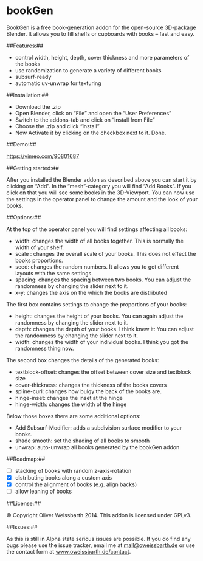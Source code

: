 bookGen
=======


BookGen is a free  book-generation addon for the open-source 3D-package Blender.
It allows you to fill shelfs or cupboards with books – fast and easy.

##Features:##

  - control width, height, depth, cover thickness and more parameters of the books
  - use randomization to generate a variety of different books
  - subsurf-ready
  - automatic uv-unwrap for texturing

##Installation:##

  - Download the .zip
  - Open Blender, click on “File” and open the “User Preferences”
  - Switch to the addons-tab  and click on “install from File”
  - Choose the .zip and click “install”
  - Now Activate it by clicking on the checkbox next to it. Done.

##Demo:##

  https://vimeo.com/90801687

##Getting started:##

After you installed the Blender addon as described above you can start it by clicking on “Add”. In the “mesh”-category you will find “Add Books”. If you click on that you will see some books in the 3D-Viewport. You can now use the settings in the operator panel to change the amount and the look of your books.

##Options:##

At the top of the operator panel you will find settings affecting all books:

  - width: changes the width of all books together. This is normally the width of your shelf.
  - scale : changes the overall scale of your books. This does not effect the books proportions.
  - seed: changes the random numbers. It allows you to get different layouts with the same settings.
  - spacing: changes the spacing between two books. You can adjust the randomness by changing the slider next to it.
  - x-y: changes the axis on the which the books are distributed

The first box contains settings to change the proportions of your books:

  - height: changes the height of your books. You can again adjust the randomness by changing the slider next to it.
  - depth: changes the depth of your books. I think knew it: You can adjust the randomness by changing the slider next to it.
  - width: changes the width of your individual books. I think you got the randomness thing now.

The second box changes the details of the generated books:

  - textblock-offset: changes the offset between cover size and textblock size
  - cover-thickness: changes the thickness of the books covers
  - spline-curl: changes how bulgy the back of the books are.
  - hinge-inset: changes the inset at the hinge
  - hinge-width: changes the width of the hinge

Below those boxes there are some additional options:

  - Add Subsurf-Modifier: adds a subdivision surface modifier to your books.
  - shade smooth: set the shading of all books to smooth
  - unwrap: auto-unwrap all books generated by the bookGen addon

##Roadmap:##

  - [ ] stacking of books with random z-axis-rotation
  - [x] distributing books along a custom axis
  - [x] control the alignment of books (e.g. align backs)
  - [ ] allow leaning of books

##License:##

© Copyright Oliver Weissbarth 2014. This addon is licensed under GPLv3.

##Issues:##

As this is still in Alpha state serious issues are possible. If you do find any bugs please use the issue tracker, email me at mail@oweissbarth.de or use the contact form at www.oweissbarth.de/contact.
